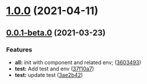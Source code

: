 # [1.0.0](https://github.com/gyx8899/popup-dismiss/compare/v0.0.1-beta.0...v1.0.0) (2021-04-11)



## [0.0.1-beta.0](https://github.com/gyx8899/popup-dismiss/compare/3603493d967866f9813810fe5c4aa1e0ff259df8...v0.0.1-beta.0) (2021-03-23)


### Features

* **all:** init with component and related env; ([3603493](https://github.com/gyx8899/popup-dismiss/commit/3603493d967866f9813810fe5c4aa1e0ff259df8))
* **test:** Add test and env ([37f10a7](https://github.com/gyx8899/popup-dismiss/commit/37f10a7efaaf80389a27f62a6631175ce743e406))
* **test:** update test ([3ae2b42](https://github.com/gyx8899/popup-dismiss/commit/3ae2b42ae9347157d56ef79c53e28065908ac023))



